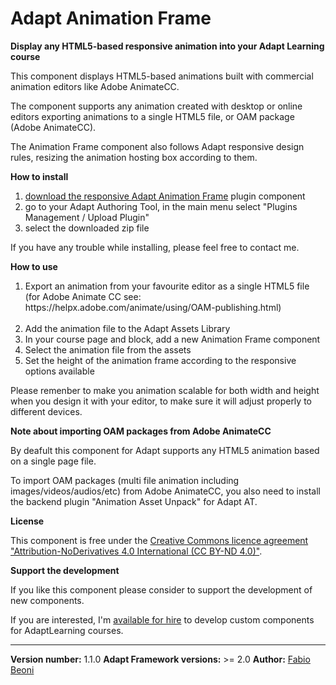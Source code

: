 # Adapt Animation Frame

**Display any HTML5-based responsive animation into your Adapt Learning course**

 <p>This component displays HTML5-based animations built with commercial animation editors like Adobe AnimateCC.</p>
 <p>The component supports any animation created with desktop or online editors exporting animations 
 to a single HTML5 file, or OAM package (Adobe AnimateCC).</p>
 <p>The Animation Frame component also follows Adapt responsive design rules, resizing 
  the animation hosting box according to them.<p>
  
**How to install**

<ol>
 <li><a href="https://github.com/fabiobeoni/adapt-animation-frame/archive/master.zip">download the responsive Adapt Animation Frame</a> plugin component</li>
 <li>go to your Adapt Authoring Tool, in the main menu select "Plugins Management / Upload Plugin"</li>
 <li>select the downloaded zip file</li>
</ol>

<p>If you have any trouble while installing, please feel free to contact me.</p>

**How to use**
<ol>
    <li>Export an animation from your favourite editor as a single HTML5 file (for Adobe Animate CC see: https://helpx.adobe.com/animate/using/OAM-publishing.html)</li>
    <li>Add the animation file to the Adapt Assets Library</li>
    <li>In your course page and block, add a new Animation Frame component</li>
    <li>Select the animation file from the assets</li>
    <li>Set the height of the animation frame according to the responsive options available</li>
</ol>

<p>Please remenber to make you animation scalable for both width and height when you design it with your editor, to make sure it will adjust properly to different devices.</p>

**Note about importing OAM packages from Adobe AnimateCC**

<p>By deafult this component for Adapt supports any HTML5 animation based on a single page file.</p>
<p>To import OAM packages (multi file animation including images/videos/audios/etc) from Adobe AnimateCC, you also need to install
the backend plugin "Animation Asset Unpack" for Adapt AT.</p>

**License**
<p>This component is free under the <a href="LICENSE">Creative Commons licence agreement "Attribution-NoDerivatives 4.0 International (CC BY-ND 4.0)"</a>.</p>

**Support the development**
<p>If you like this component please consider to support the development of new components.</p>
<p>If you are interested, I'm <a href="https://it.linkedin.com/in/fabio-beoni-6a7848101">available for hire</a> to develop custom components for AdaptLearning courses.</p>

----------------------------
**Version number:**  1.1.0
**Adapt Framework versions:**  >= 2.0
**Author:** <a href="https://it.linkedin.com/in/fabio-beoni-6a7848101" target="_blanck">Fabio Beoni</a>
